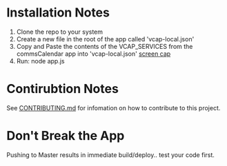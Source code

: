 # Installation Notes
1. Clone the repo to your system
2. Create a new file in the root of the app called 'vcap-local.json'
3. Copy and Paste the contents of the VCAP_SERVICES from the commsCalendar app into 'vcap-local.json' [screen cap](docs/vcapservices.png)
4. Run: node app.js

# Contirubtion Notes

See [CONTRIBUTING.md](CONTRIBUTING.md) for infomation on how to contribute to this project. 

# Don't Break the App

Pushing to Master results in immediate build/deploy.. test your code first. 